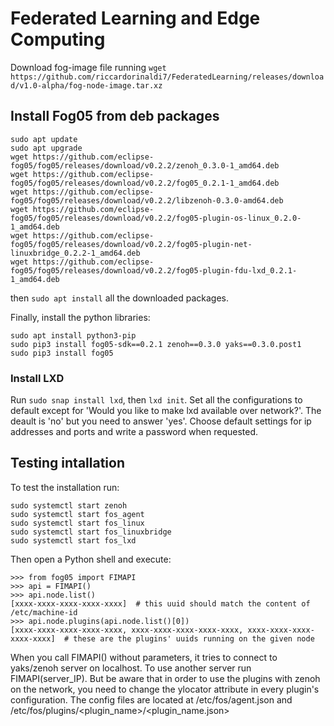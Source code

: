 # Federated Learning and Edge Computing

Download fog-image file running `wget https://github.com/riccardorinaldi7/FederatedLearning/releases/download/v1.0-alpha/fog-node-image.tar.xz`

## Install Fog05 from deb packages

```
sudo apt update
sudo apt upgrade
wget https://github.com/eclipse-fog05/fog05/releases/download/v0.2.2/zenoh_0.3.0-1_amd64.deb
wget https://github.com/eclipse-fog05/fog05/releases/download/v0.2.2/fog05_0.2.1-1_amd64.deb
wget https://github.com/eclipse-fog05/fog05/releases/download/v0.2.2/libzenoh-0.3.0-amd64.deb
wget https://github.com/eclipse-fog05/fog05/releases/download/v0.2.2/fog05-plugin-os-linux_0.2.0-1_amd64.deb
wget https://github.com/eclipse-fog05/fog05/releases/download/v0.2.2/fog05-plugin-net-linuxbridge_0.2.2-1_amd64.deb
wget https://github.com/eclipse-fog05/fog05/releases/download/v0.2.2/fog05-plugin-fdu-lxd_0.2.1-1_amd64.deb
```

then `sudo apt install` all the downloaded packages.

Finally, install the python libraries:
```
sudo apt install python3-pip
sudo pip3 install fog05-sdk==0.2.1 zenoh==0.3.0 yaks==0.3.0.post1
sudo pip3 install fog05
```

### Install LXD

Run `sudo snap install lxd`, then `lxd init`.
Set all the configurations to default except for 'Would you like to make lxd available over network?'. The deault is 'no' but you need to answer 'yes'. 
Choose default settings for ip addresses and ports and write a password when requested.

## Testing intallation

To test the installation run:
```
sudo systemctl start zenoh
sudo systemctl start fos_agent
sudo systemctl start fos_linux
sudo systemctl start fos_linuxbridge
sudo systemctl start fos_lxd
```

Then open a Python shell and execute:
```
>>> from fog05 import FIMAPI
>>> api = FIMAPI()
>>> api.node.list()
[xxxx-xxxx-xxxx-xxxx-xxxx]  # this uuid should match the content of /etc/machine-id
>>> api.node.plugins(api.node.list()[0])
[xxxx-xxxx-xxxx-xxxx-xxxx, xxxx-xxxx-xxxx-xxxx-xxxx, xxxx-xxxx-xxxx-xxxx-xxxx]  # these are the plugins' uuids running on the given node
```
When you call FIMAPI() without parameters, it tries to connect to yaks/zenoh server on localhost. To use another server run FIMAPI(server_IP).
But be aware that in order to use the plugins with zenoh on the network, you need to change the ylocator attribute in every plugin's configuration.
The config files are located at /etc/fos/agent.json and /etc/fos/plugins/<plugin_name>/<plugin_name.json>
